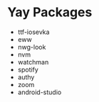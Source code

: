 # Yay Packages
 - ttf-iosevka
 - eww
 - nwg-look
 - nvm
 - watchman
 - spotify
 - authy
 - zoom
 - android-studio
